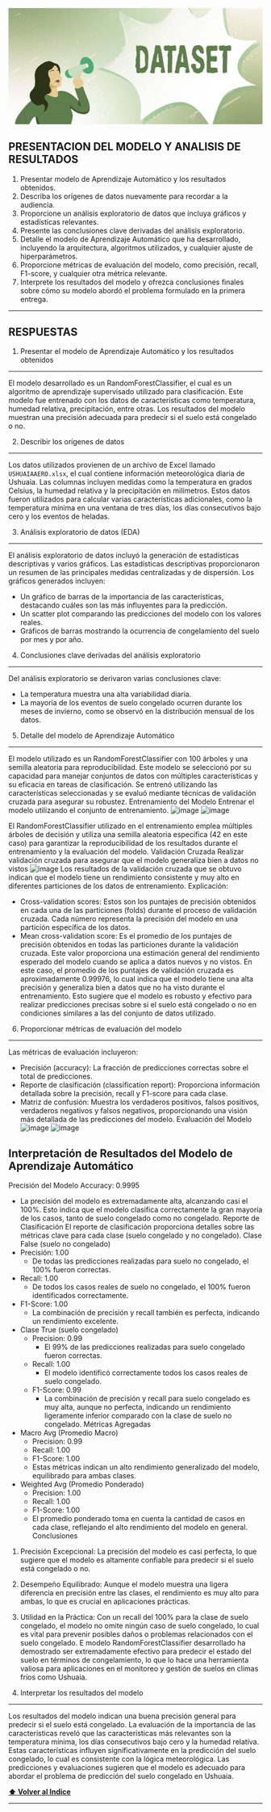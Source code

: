 
![Descripcion de Datatos](https://github.com/emi2x31/Congelamiento_del_Suelo/blob/main/reports/figures/setdedatos.jpg)

PRESENTACION DEL MODELO Y ANALISIS DE RESULTADOS
------------

1.	Presentar  modelo de Aprendizaje Automático y los resultados obtenidos.
2.	Describa los orígenes de datos nuevamente para recordar a la audiencia.
3.	Proporcione un análisis exploratorio de datos que incluya gráficos y estadísticas relevantes.
4.	Presente las conclusiones clave derivadas del análisis exploratorio.
5.	Detalle el modelo de Aprendizaje Automático que ha desarrollado, incluyendo la arquitectura, algoritmos utilizados, y cualquier ajuste de hiperparámetros.
6.	Proporcione métricas de evaluación del modelo, como precisión, recall, F1-score, y cualquier otra métrica relevante.
7.	Interprete los resultados del modelo y ofrezca conclusiones finales sobre cómo su modelo abordó el problema formulado en la primera entrega.

------------
RESPUESTAS
------------

1. Presentar el modelo de Aprendizaje Automático y los resultados obtenidos
------------
El modelo desarrollado es un RandomForestClassifier, el cual es un algoritmo de aprendizaje supervisado utilizado para clasificación. Este modelo fue entrenado con los datos de características como temperatura, humedad relativa, precipitación, entre otras. Los resultados del modelo muestran una precisión adecuada para predecir si el suelo está congelado o no.

2. Describir los orígenes de datos
-----------------
Los datos utilizados provienen de un archivo de Excel llamado `USHUAIAAERO.xlsx`, el cual contiene información meteorológica diaria de Ushuaia. Las columnas incluyen medidas como la temperatura en grados Celsius, la humedad relativa y la precipitación en milímetros. Estos datos fueron utilizados para calcular varias características adicionales, como la temperatura mínima en una ventana de tres días, los días consecutivos bajo cero y los eventos de heladas.

3. Análisis exploratorio de datos (EDA)
--------------

El análisis exploratorio de datos incluyó la generación de estadísticas descriptivas y varios gráficos. Las estadísticas descriptivas proporcionaron un resumen de las principales medidas centralizadas y de dispersión. Los gráficos generados incluyen:
- Un gráfico de barras de la importancia de las características, destacando cuáles son las más influyentes para la predicción.
- Un scatter plot comparando las predicciones del modelo con los valores reales.
- Gráficos de barras mostrando la ocurrencia de congelamiento del suelo por mes y por año.

4. Conclusiones clave derivadas del análisis exploratorio
---------------

Del análisis exploratorio se derivaron varias conclusiones clave:
- La temperatura muestra una alta variabilidad diaria.
- La mayoría de los eventos de suelo congelado ocurren durante los meses de invierno, como se observó en la distribución mensual de los datos.

5. Detalle del modelo de Aprendizaje Automático
-----------------

El modelo utilizado es un RandomForestClassifier con 100 árboles y una semilla aleatoria para reproducibilidad. Este modelo se seleccionó por su capacidad para manejar conjuntos de datos con múltiples características y su eficacia en tareas de clasificación. Se entrenó utilizando las características seleccionadas y se evaluó mediante técnicas de validación cruzada para asegurar su robustez.
Entrenamiento del Modelo
Entrenar el modelo utilizando el conjunto de entrenamiento.
![image](https://github.com/emi2x31/Congelamiento_del_Suelo/assets/143364681/5da16871-c840-479b-92a9-7b92080abc12)
![image](https://github.com/emi2x31/Congelamiento_del_Suelo/assets/143364681/a40325b7-473f-4187-945e-36da62658493)

El RandomForestClassifier utilizado en el entrenamiento emplea múltiples árboles de decisión y utiliza una semilla aleatoria específica (42 en este caso) para garantizar la reproducibilidad de los resultados durante el entrenamiento y la evaluación del modelo.
Validación Cruzada
Realizar validación cruzada para asegurar que el modelo generaliza bien a datos no vistos
![image](https://github.com/emi2x31/Congelamiento_del_Suelo/assets/143364681/ff667081-d215-4801-9d50-7d6a2cc24c19)
Los resultados de la validación cruzada que se obtuvo indican que el modelo tiene un rendimiento consistente y muy alto en diferentes particiones de los datos de entrenamiento. 
Explicación:
- Cross-validation scores: Estos son los puntajes de precisión obtenidos en cada una de las particiones (folds) durante el proceso de validación cruzada. Cada número representa la precisión del modelo en una partición específica de los datos.
- Mean cross-validation score: Es el promedio de los puntajes de precisión obtenidos en todas las particiones durante la validación cruzada. Este valor proporciona una estimación general del rendimiento esperado del modelo cuando se aplica a datos nuevos y no vistos.
En este caso, el promedio de los puntajes de validación cruzada es aproximadamente 0.99976, lo cual indica que el modelo tiene una alta precisión y generaliza bien a datos que no ha visto durante el entrenamiento. Esto sugiere que el modelo es robusto y efectivo para realizar predicciones precisas sobre si el suelo está congelado o no en condiciones similares a las del conjunto de datos utilizado.

6. Proporcionar métricas de evaluación del modelo
------------------

Las métricas de evaluación incluyeron:
- Precisión (accuracy): La fracción de predicciones correctas sobre el total de predicciones.
- Reporte de clasificación (classification report): Proporciona información detallada sobre la precisión, recall y F1-score para cada clase.
- Matriz de confusión: Muestra los verdaderos positivos, falsos positivos, verdaderos negativos y falsos negativos, proporcionando una visión más detallada de las predicciones del modelo.
Evaluación del Modelo
![image](https://github.com/emi2x31/Congelamiento_del_Suelo/assets/143364681/cb43ffc9-2c15-48b2-9888-b116509e808d)
![image](https://github.com/emi2x31/Congelamiento_del_Suelo/assets/143364681/a97ec8bc-1da4-4feb-bfc7-6d568735368b)

Interpretación de Resultados del Modelo de Aprendizaje Automático
-------------
Precisión del Modelo
Accuracy: 0.9995
  - La precisión del modelo es extremadamente alta, alcanzando casi el 100%. Esto indica que el modelo clasifica correctamente la gran mayoría de los casos, tanto de suelo congelado como no congelado.
Reporte de Clasificación
El reporte de clasificación proporciona detalles sobre las métricas clave para cada clase (suelo congelado y no congelado).
Clase False (suelo no congelado)
  - Precisión: 1.00
    - De todas las predicciones realizadas para suelo no congelado, el 100% fueron correctas.
  - Recall: 1.00
    - De todos los casos reales de suelo no congelado, el 100% fueron identificados correctamente.
  - F1-Score: 1.00
    - La combinación de precisión y recall también es perfecta, indicando un rendimiento excelente.
- Clase True (suelo congelado)
  - Precision: 0.99
    - El 99% de las predicciones realizadas para suelo congelado fueron correctas.
  - Recall: 1.00
    - El modelo identificó correctamente todos los casos reales de suelo congelado.
  - F1-Score: 0.99
    - La combinación de precisión y recall para suelo congelado es muy alta, aunque no perfecta, indicando un rendimiento ligeramente inferior comparado con la clase de suelo no congelado.
 Métricas Agregadas
- Macro Avg (Promedio Macro)
  - Precision: 0.99
  - Recall: 1.00
  - F1-Score: 1.00
  - Estas métricas indican un alto rendimiento generalizado del modelo, equilibrado para ambas clases.
- Weighted Avg (Promedio Ponderado)
  - Precision: 1.00
  - Recall: 1.00
  - F1-Score: 1.00
  - El promedio ponderado toma en cuenta la cantidad de casos en cada clase, reflejando el alto rendimiento del modelo en general.
 Conclusiones
1. Precisión Excepcional: La precisión del modelo es casi perfecta, lo que sugiere que el modelo es altamente confiable para predecir si el suelo está congelado o no.
2. Desempeño Equilibrado: Aunque el modelo muestra una ligera diferencia en precisión entre las clases, el rendimiento es muy alto para ambas, lo que es crucial en aplicaciones prácticas.
3. Utilidad en la Práctica: Con un recall del 100% para la clase de suelo congelado, el modelo no omite ningún caso de suelo congelado, lo cual es vital para prevenir posibles daños o problemas relacionados con el suelo congelado.
E modelo RandomForestClassifier desarrollado ha demostrado ser extremadamente efectivo para predecir el estado del suelo en términos de congelamiento, lo que lo hace una herramienta valiosa para aplicaciones en el monitoreo y gestión de suelos en climas fríos como Ushuaia.

7. Interpretar los resultados del modelo
---------------

Los resultados del modelo indican una buena precisión general para predecir si el suelo está congelado. La evaluación de la importancia de las características reveló que las características más relevantes son la temperatura mínima, los días consecutivos bajo cero y la humedad relativa. Estas características influyen significativamente en la predicción del suelo congelado, lo cual es consistente con la lógica meteorológica. Las predicciones y evaluaciones sugieren que el modelo es adecuado para abordar el problema de predicción del suelo congelado en Ushuaia.

    

  **[⬆ Volver al Indice](https://github.com/emi2x31/Congelamiento_del_Suelo/#Indice)**




-----------
